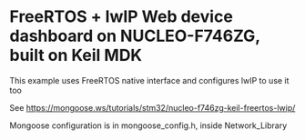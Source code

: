 # FreeRTOS + lwIP Web device dashboard on NUCLEO-F746ZG, built on Keil MDK

This example uses FreeRTOS native interface and configures lwIP to use it too

See https://mongoose.ws/tutorials/stm32/nucleo-f746zg-keil-freertos-lwip/

Mongoose configuration is in mongoose_config.h, inside Network_Library

